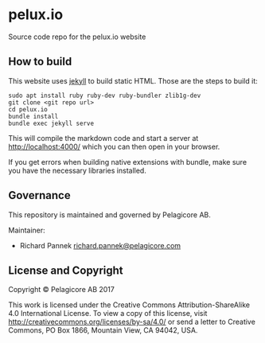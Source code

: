 # pelux.io

Source code repo for the pelux.io website

## How to build

This website uses [jekyll](https://jekyllrb.com/) to build static HTML. Those are the steps to build it:

    sudo apt install ruby ruby-dev ruby-bundler zlib1g-dev
    git clone <git repo url>
    cd pelux.io
    bundle install
    bundle exec jekyll serve

This will compile the markdown code and start a server at [http://localhost:4000/](http://localhost:4000/) which you can then open in your browser.

If you get errors when building native extensions with bundle, make sure you have the necessary libraries installed.

## Governance

This repository is maintained and governed by Pelagicore AB.

Maintainer:

- Richard Pannek <richard.pannek@pelagicore.com>

## License and Copyright

Copyright &copy; Pelagicore AB 2017

This work is licensed under the Creative Commons
Attribution-ShareAlike 4.0 International License. To view a copy of
this license, visit http://creativecommons.org/licenses/by-sa/4.0/ or
send a letter to Creative Commons, PO Box 1866, Mountain View, CA
94042, USA.
